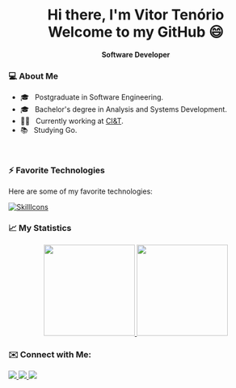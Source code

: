 <body>
  
<h1 align='center'>
  Hi there, I'm Vitor Tenório
  <br>
  Welcome to my GitHub 😄
</h1>
  
<p align='center' style='font-weight: bold;'>Software Developer</p>
  
<h3>💻 About Me</h3>
  
- 🎓 &nbsp; Postgraduate in Software Engineering.
- 🎓 &nbsp; Bachelor's degree in Analysis and Systems Development.
- 👨‍💻 &nbsp; Currently working at [CI&T](https://ciandt.com/).
- 📚 &nbsp; Studying Go.
  
<br>
  
<h3>⚡ Favorite Technologies</h3>
  
Here are some of my favorite technologies:

[![SkillIcons](https://skillicons.dev/icons?i=java,go,js,docker,aws,nodejs,react,postgres,mongo,spring,gitlab)](https://skillicons.dev)
<br>

<h3>📈 My Statistics</h3>

<div align="center">
  <a href="https://github.com/VitorTenor">
    <img height="180em" src="https://github-readme-stats.vercel.app/api?username=VitorTenor&show_icons=true&theme=tokyonight&include_all_commits=true&count_private=true"/>
    <img height="180em" src="https://github-readme-stats.vercel.app/api/top-langs/?username=VitorTenor&layout=compact&langs_count=7&theme=tokyonight"/>
  </a>
</div>
 
<h3>✉️ Connect with Me:</h3>

<div> 
  <a href="https://www.linkedin.com/in/vitortelima/" target="_blank">
    <img src="https://img.shields.io/badge/-LinkedIn-%230077B5?style=for-the-badge&logo=linkedin&logoColor=white" target="_blank">
  </a> 
  <a href="https://instagram.com/ovitortenorio" target="_blank">
    <img src="https://img.shields.io/badge/-Instagram-%23E4405F?style=for-the-badge&logo=instagram&logoColor=white" target="_blank">
  </a>
  <a href="mailto:vitortenorio.dev@gmail.com">
    <img src="https://img.shields.io/badge/-Gmail-%23333?style=for-the-badge&logo=gmail&logoColor=white" target="_blank">
  </a>
</div>

</body>
